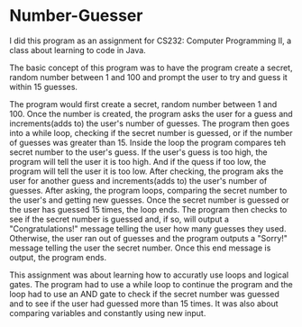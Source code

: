 # Number-Guesser

I did this program as an assignment for CS232: Computer Programming II, a class about learning to code in Java.

The basic concept of this program was to have the program create a secret, random number between 1 and 100 and prompt the user to try and guess it within 15 guesses.

The program would first create a secret, random number between 1 and 100. Once the number is created, the program asks the user for a guess and increments(adds to) the user's number of guesses. The program then goes into a while loop, checking if the secret number is guessed, or if the number of guesses was greater than 15. Inside the loop the program compares teh secret number to the user's guess. If the user's guess is too high, the program will tell the user it is too high. And if the quess if too low, the program will tell the user it is too low. After checking, the program aks the user for another guess and increments(adds to) the user's number of guesses. After asking, the program loops, comparing the secret number to the user's and getting new guesses. Once the secret number is guessed or the user has guessed 15 times, the loop ends. The program then checks to see if the secret number is guessed and, if so, will output a "Congratulations!" message telling the user how many guesses they used. Otherwise, the user ran out of guesses and the program outputs a "Sorry!" message telling the user the secret number. Once this end message is output, the program ends.

This assignment was about learning how to accuratly use loops and logical gates. The program had to use a while loop to continue the program and the loop had to use an AND gate to check if the secret number was guessed and to see if the user had guessed more than 15 times. It was also about comparing variables and constantly using new input.
